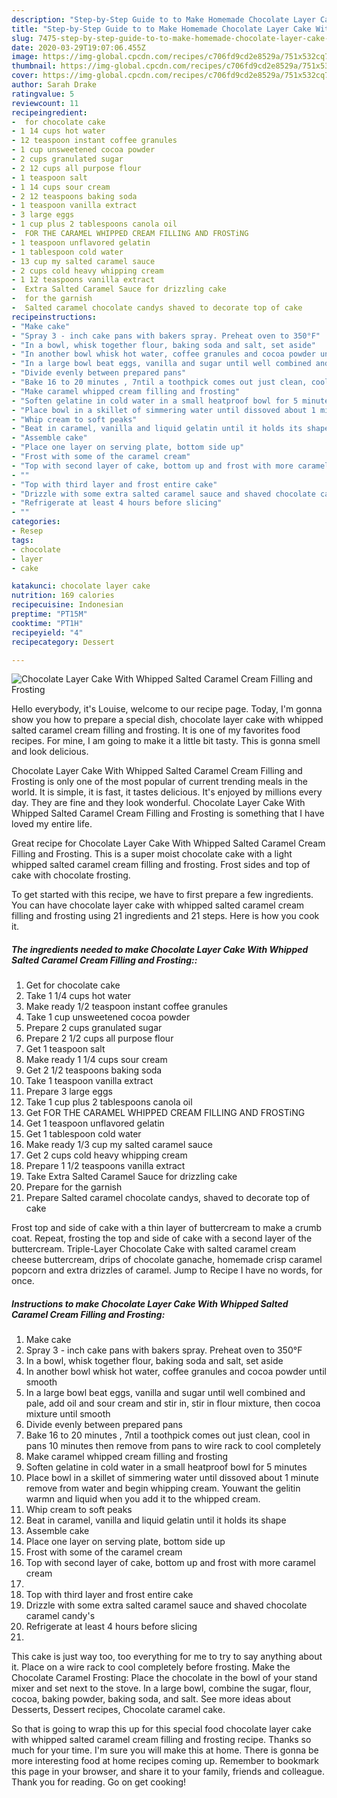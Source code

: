 ```yaml
---
description: "Step-by-Step Guide to to Make Homemade Chocolate Layer Cake With Whipped Salted Caramel Cream Filling and Frosting"
title: "Step-by-Step Guide to to Make Homemade Chocolate Layer Cake With Whipped Salted Caramel Cream Filling and Frosting"
slug: 7475-step-by-step-guide-to-to-make-homemade-chocolate-layer-cake-with-whipped-salted-caramel-cream-filling-and-frosting
date: 2020-03-29T19:07:06.455Z
image: https://img-global.cpcdn.com/recipes/c706fd9cd2e8529a/751x532cq70/chocolate-layer-cake-with-whipped-salted-caramel-cream-filling-and-frosting-recipe-main-photo.jpg
thumbnail: https://img-global.cpcdn.com/recipes/c706fd9cd2e8529a/751x532cq70/chocolate-layer-cake-with-whipped-salted-caramel-cream-filling-and-frosting-recipe-main-photo.jpg
cover: https://img-global.cpcdn.com/recipes/c706fd9cd2e8529a/751x532cq70/chocolate-layer-cake-with-whipped-salted-caramel-cream-filling-and-frosting-recipe-main-photo.jpg
author: Sarah Drake
ratingvalue: 5
reviewcount: 11
recipeingredient:
-  for chocolate cake
- 1 14 cups hot water
- 12 teaspoon instant coffee granules
- 1 cup unsweetened cocoa powder
- 2 cups granulated sugar
- 2 12 cups all purpose flour
- 1 teaspoon salt
- 1 14 cups sour cream
- 2 12 teaspoons baking soda
- 1 teaspoon vanilla extract
- 3 large eggs
- 1 cup plus 2 tablespoons canola oil
-  FOR THE CARAMEL WHIPPED CREAM FILLING AND FROSTiNG
- 1 teaspoon unflavored gelatin
- 1 tablespoon cold water
- 13 cup my salted caramel sauce
- 2 cups cold heavy whipping cream
- 1 12 teaspoons vanilla extract
-  Extra Salted Caramel Sauce for drizzling cake
-  for the garnish
-  Salted caramel chocolate candys shaved to decorate top of cake
recipeinstructions:
- "Make cake"
- "Spray 3 - inch cake pans with bakers spray. Preheat oven to 350°F"
- "In a bowl, whisk together flour, baking soda and salt, set aside"
- "In another bowl whisk hot water, coffee granules and cocoa powder until smooth"
- "In a large bowl beat eggs, vanilla and sugar until well combined and pale, add oil and sour cream and stir in, stir in flour mixture, then cocoa mixture until smooth"
- "Divide evenly between prepared pans"
- "Bake 16 to 20 minutes , 7ntil a toothpick comes out just clean, cool in pans 10 minutes then remove from pans to wire rack to cool completely"
- "Make caramel whipped cream filling and frosting"
- "Soften gelatine in cold water in a small heatproof bowl for 5 minutes"
- "Place bowl in a skillet of simmering water until dissoved about 1 minute remove from water and begin whipping cream. Youwant the gelitin warmn and liquid when you add it to the whipped cream."
- "Whip cream to soft peaks"
- "Beat in caramel, vanilla and liquid gelatin until it holds its shape"
- "Assemble cake"
- "Place one layer on serving plate, bottom side up"
- "Frost with some of the caramel cream"
- "Top with second layer of cake, bottom up and frost with more caramel cream"
- ""
- "Top with third layer and frost entire cake"
- "Drizzle with some extra salted caramel sauce and shaved chocolate caramel candy&#39;s"
- "Refrigerate at least 4 hours before slicing"
- ""
categories:
- Resep
tags:
- chocolate
- layer
- cake

katakunci: chocolate layer cake
nutrition: 169 calories
recipecuisine: Indonesian
preptime: "PT15M"
cooktime: "PT1H"
recipeyield: "4"
recipecategory: Dessert

---
```



![Chocolate Layer Cake With Whipped Salted Caramel Cream Filling and Frosting](https://img-global.cpcdn.com/recipes/c706fd9cd2e8529a/751x532cq70/chocolate-layer-cake-with-whipped-salted-caramel-cream-filling-and-frosting-recipe-main-photo.jpg)

Hello everybody, it's Louise, welcome to our recipe page. Today, I'm gonna show you how to prepare a special dish, chocolate layer cake with whipped salted caramel cream filling and frosting. It is one of my favorites food recipes. For mine, I am going to make it a little bit tasty. This is gonna smell and look delicious.

Chocolate Layer Cake With Whipped Salted Caramel Cream Filling and Frosting is only one of the most popular of current trending meals in the world. It is simple, it is fast, it tastes delicious. It's enjoyed by millions every day. They are fine and they look wonderful. Chocolate Layer Cake With Whipped Salted Caramel Cream Filling and Frosting is something that I have loved my entire life.

Great recipe for Chocolate Layer Cake With Whipped Salted Caramel Cream Filling and Frosting. This is a super moist chocolate cake with a light whipped salted caramel cream filling and frosting. Frost sides and top of cake with chocolate frosting.


To get started with this recipe, we have to first prepare a few ingredients. You can have chocolate layer cake with whipped salted caramel cream filling and frosting using 21 ingredients and 21 steps. Here is how you cook it.

##### The ingredients needed to make Chocolate Layer Cake With Whipped Salted Caramel Cream Filling and Frosting::

1. Get  for chocolate cake
1. Take 1 1/4 cups hot water
1. Make ready 1/2 teaspoon instant coffee granules
1. Take 1 cup unsweetened cocoa powder
1. Prepare 2 cups granulated sugar
1. Prepare 2 1/2 cups all purpose flour
1. Get 1 teaspoon salt
1. Make ready 1 1/4 cups sour cream
1. Get 2 1/2 teaspoons baking soda
1. Take 1 teaspoon vanilla extract
1. Prepare 3 large eggs
1. Take 1 cup plus 2 tablespoons canola oil
1. Get  FOR THE CARAMEL WHIPPED CREAM FILLING AND FROSTiNG
1. Get 1 teaspoon unflavored gelatin
1. Get 1 tablespoon cold water
1. Make ready 1/3 cup my salted caramel sauce
1. Get 2 cups cold heavy whipping cream
1. Prepare 1 1/2 teaspoons vanilla extract
1. Take  Extra Salted Caramel Sauce for drizzling cake
1. Prepare  for the garnish
1. Prepare  Salted caramel chocolate candys, shaved to decorate top of cake


Frost top and side of cake with a thin layer of buttercream to make a crumb coat. Repeat, frosting the top and side of cake with a second layer of the buttercream. Triple-Layer Chocolate Cake with salted caramel cream cheese buttercream, drips of chocolate ganache, homemade crisp caramel popcorn and extra drizzles of caramel. Jump to Recipe I have no words, for once. 

##### Instructions to make Chocolate Layer Cake With Whipped Salted Caramel Cream Filling and Frosting:

1. Make cake
1. Spray 3 - inch cake pans with bakers spray. Preheat oven to 350°F
1. In a bowl, whisk together flour, baking soda and salt, set aside
1. In another bowl whisk hot water, coffee granules and cocoa powder until smooth
1. In a large bowl beat eggs, vanilla and sugar until well combined and pale, add oil and sour cream and stir in, stir in flour mixture, then cocoa mixture until smooth
1. Divide evenly between prepared pans
1. Bake 16 to 20 minutes , 7ntil a toothpick comes out just clean, cool in pans 10 minutes then remove from pans to wire rack to cool completely
1. Make caramel whipped cream filling and frosting
1. Soften gelatine in cold water in a small heatproof bowl for 5 minutes
1. Place bowl in a skillet of simmering water until dissoved about 1 minute remove from water and begin whipping cream. Youwant the gelitin warmn and liquid when you add it to the whipped cream.
1. Whip cream to soft peaks
1. Beat in caramel, vanilla and liquid gelatin until it holds its shape
1. Assemble cake
1. Place one layer on serving plate, bottom side up
1. Frost with some of the caramel cream
1. Top with second layer of cake, bottom up and frost with more caramel cream
1. 
1. Top with third layer and frost entire cake
1. Drizzle with some extra salted caramel sauce and shaved chocolate caramel candy&#39;s
1. Refrigerate at least 4 hours before slicing
1. 


This cake is just way too, too everything for me to try to say anything about it. Place on a wire rack to cool completely before frosting. Make the Chocolate Caramel Frosting: Place the chocolate in the bowl of your stand mixer and set next to the stove. In a large bowl, combine the sugar, flour, cocoa, baking powder, baking soda, and salt. See more ideas about Desserts, Dessert recipes, Chocolate caramel cake. 

So that is going to wrap this up for this special food chocolate layer cake with whipped salted caramel cream filling and frosting recipe. Thanks so much for your time. I'm sure you will make this at home. There is gonna be more interesting food at home recipes coming up. Remember to bookmark this page in your browser, and share it to your family, friends and colleague. Thank you for reading. Go on get cooking!
